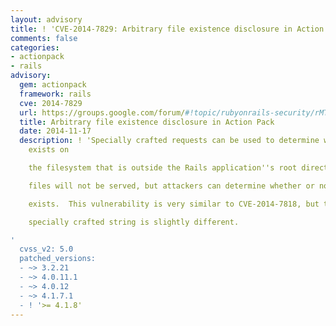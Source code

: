 ```yaml
---
layout: advisory
title: ! 'CVE-2014-7829: Arbitrary file existence disclosure in Action Pack'
comments: false
categories:
- actionpack
- rails
advisory:
  gem: actionpack
  framework: rails
  cve: 2014-7829
  url: https://groups.google.com/forum/#!topic/rubyonrails-security/rMTQy4oRCGk
  title: Arbitrary file existence disclosure in Action Pack
  date: 2014-11-17
  description: ! 'Specially crafted requests can be used to determine whether a file
    exists on

    the filesystem that is outside the Rails application''s root directory.  The

    files will not be served, but attackers can determine whether or not the file

    exists.  This vulnerability is very similar to CVE-2014-7818, but the

    specially crafted string is slightly different.

'
  cvss_v2: 5.0
  patched_versions:
  - ~> 3.2.21
  - ~> 4.0.11.1
  - ~> 4.0.12
  - ~> 4.1.7.1
  - ! '>= 4.1.8'
---
```

